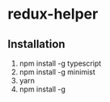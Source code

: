 # redux-helper

## Installation
1. npm install -g typescript
1. npm install -g minimist
1. yarn
1. npm install -g
